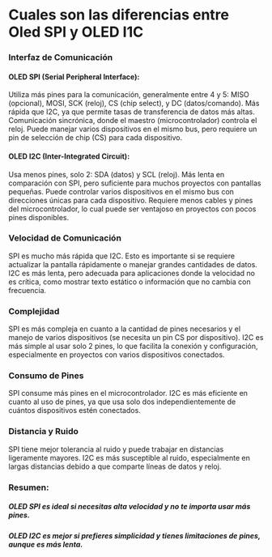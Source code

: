 # Cuales son las diferencias entre Oled SPI y OLED I1C

### Interfaz de Comunicación

#### OLED SPI (Serial Peripheral Interface):

Utiliza más pines para la comunicación, generalmente entre 4 y 5: MISO (opcional), MOSI, SCK (reloj), CS (chip select), y DC (datos/comando).
Más rápida que I2C, ya que permite tasas de transferencia de datos más altas.
Comunicación sincrónica, donde el maestro (microcontrolador) controla el reloj.
Puede manejar varios dispositivos en el mismo bus, pero requiere un pin de selección de chip (CS) para cada dispositivo.
#### OLED I2C (Inter-Integrated Circuit):

Usa menos pines, solo 2: SDA (datos) y SCL (reloj).
Más lenta en comparación con SPI, pero suficiente para muchos proyectos con pantallas pequeñas.
Puede controlar varios dispositivos en el mismo bus con direcciones únicas para cada dispositivo.
Requiere menos cables y pines del microcontrolador, lo cual puede ser ventajoso en proyectos con pocos pines disponibles.

### Velocidad de Comunicación
SPI es mucho más rápida que I2C. Esto es importante si se requiere actualizar la pantalla rápidamente o manejar grandes cantidades de datos.
I2C es más lenta, pero adecuada para aplicaciones donde la velocidad no es crítica, como mostrar texto estático o información que no cambia con frecuencia.
### Complejidad
SPI es más compleja en cuanto a la cantidad de pines necesarios y el manejo de varios dispositivos (se necesita un pin CS por dispositivo).
I2C es más simple al usar solo 2 pines, lo que facilita la conexión y configuración, especialmente en proyectos con varios dispositivos conectados.
### Consumo de Pines
SPI consume más pines en el microcontrolador.
I2C es más eficiente en cuanto al uso de pines, ya que usa solo dos independientemente de cuántos dispositivos estén conectados.
### Distancia y Ruido
SPI tiene mejor tolerancia al ruido y puede trabajar en distancias ligeramente mayores.
I2C es más susceptible al ruido, especialmente en largas distancias debido a que comparte líneas de datos y reloj.

### Resumen:
##### OLED SPI es ideal si necesitas alta velocidad y no te importa usar más pines.
##### OLED I2C es mejor si prefieres simplicidad y tienes limitaciones de pines, aunque es más lenta.